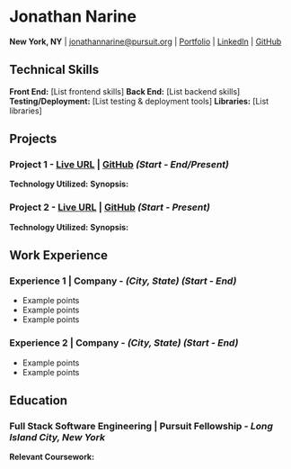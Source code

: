 # Jonathan Narine  
**New York, NY** | jonathannarine@pursuit.org | [Portfolio](https://fezz.vercel.app/) | [LinkedIn](https:/linkedin.com/in/jonathannarine/) | [GitHub](https://github.com/jonnicwolf)

## Technical Skills

**Front End:** [List frontend skills]
**Back End:** [List backend skills]
**Testing/Deployment:** [List testing & deployment tools]
**Libraries:** [List libraries]

## Projects

### **Project 1** - [Live URL]() | [GitHub](#) *(Start - End/Present)*
**Technology Utilized:**
**Synopsis:**

### **Project 2** - [Live URL](#) | [GitHub](#) *(Start - Present)*
**Technology Utilized:**
**Synopsis:**

## Work Experience

### **Experience 1 | Company** - *(City, State)* *(Start - End)*
- Example points
- Example points
- Example points

### **Experience 2 | Company** - *(City, State)* *(Start - End)*
- Example points
- Example points

## Education

### **Full Stack Software Engineering | Pursuit Fellowship** - *Long Island City, New York*  
**Relevant Coursework:**

